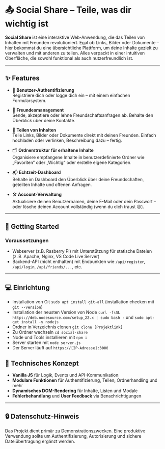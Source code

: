 # 📤 Social Share – Teile, was dir wichtig ist

**Social Share** ist eine interaktive Web-Anwendung, die das Teilen von Inhalten mit Freunden revolutioniert. Egal ob Links, Bilder oder Dokumente – hier bekommst du eine übersichtliche Plattform, um deine Inhalte gezielt zu verwalten und mit anderen zu teilen. Alles verpackt in einer intuitiven Oberfläche, die sowohl funktional als auch nutzerfreundlich ist.

---

## ✨ Features

- 🔐 **Benutzer-Authentifizierung**  
  Registriere dich oder logge dich ein – mit einem einfachen Formularsystem.

- 👥 **Freundesmanagement**  
  Sende, akzeptiere oder lehne Freundschaftsanfragen ab. Behalte den Überblick über deine Kontakte.

- 📎 **Teilen von Inhalten**  
  Teile Links, Bilder oder Dokumente direkt mit deinen Freunden. Einfach hochladen oder verlinken, Beschreibung dazu – fertig.

- 🗂️ **Ordnerstruktur für erhaltene Inhalte**  
  Organisiere empfangene Inhalte in benutzerdefinierte Ordner wie „Favoriten“ oder „Wichtig“ oder erstelle eigene Kategorien.

- 📬 **Echtzeit-Dashboard**  
  Behalte im Dashboard den Überblick über deine Freundschaften, geteilten Inhalte und offenen Anfragen.

- 🛠️ **Account-Verwaltung**  
  Aktualisiere deinen Benutzernamen, deine E-Mail oder dein Passwort – oder lösche deinen Account vollständig (wenn du dich traust 😉).

---

## 🚀 Getting Started

### Voraussetzungen

- Webserver (z.B. Rasberry Pi) mit Unterstützung für statische Dateien (z. B. Apache, Nginx, VS Code Live Server)
- Backend-API (nicht enthalten) mit Endpunkten wie `/api/register`, `/api/login`, `/api/friends/...`, etc.

---

## 💻 Einrichtung

- Installation von Git `sudo apt install git-all` (installation checken mit `git --version`)
- Installation der neusten Version von Node `curl -fsSL https://deb.nodesource.com/setup_22.x | sudo bash -` und `sudo apt-get install -y nodejs`
- Ordner in Verzeichnis clonen `git clone [Projektlink]`
- Zu Ordner wechseln `cd social-share`
- Node und Tools installieren mit `npm i`
- Server starten mit `node server.js`
- Der Server läuft auf `https://[IP-Adresse]:3000`


## 🧠 Technisches Konzept

- **Vanilla JS** für Logik, Events und API-Kommunikation
- **Modulare Funktionen** für Authentifizierung, Teilen, Ordnerhandling und mehr
- **Dynamisches DOM-Rendering** für Inhalte, Listen und Modale
- **Fehlerbehandlung** und **User Feedback** via Benachrichtigungen

---

## 🔒 Datenschutz-Hinweis

Das Projekt dient primär zu Demonstrationszwecken. Eine produktive Verwendung sollte um Authentifizierung, Autorisierung und sichere Dateiübertragung ergänzt werden.
